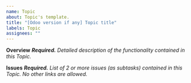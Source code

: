 ```yaml
---
name: Topic
about: Topic's template.
title: "[Odoo version if any] Topic title"
labels: Topic
assignees: ""
---
```


**Overview**
_**Required.** Detailed description of the functionality contained in this
Topic._

**Issues**
_**Required.** List of 2 or more issues (as subtasks) contained in this
Topic. No other links are allowed._
